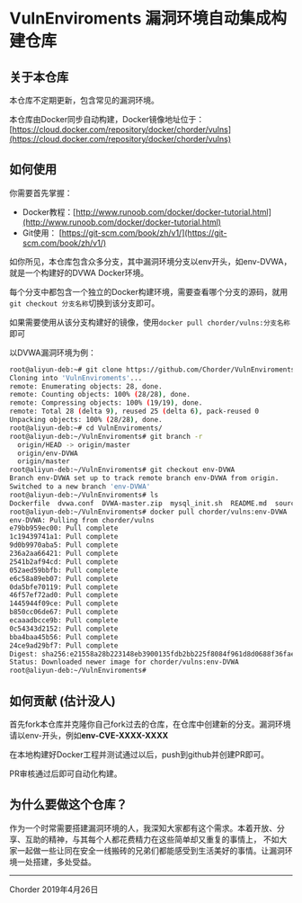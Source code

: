 # VulnEnviroments 漏洞环境自动集成构建仓库

## 关于本仓库

本仓库不定期更新，包含常见的漏洞环境。

本仓库由Docker同步自动构建，Docker镜像地址位于：[https://cloud.docker.com/repository/docker/chorder/vulns](https://cloud.docker.com/repository/docker/chorder/vulns)

## 如何使用

你需要首先掌握：
- Docker教程：[http://www.runoob.com/docker/docker-tutorial.html](http://www.runoob.com/docker/docker-tutorial.html)
- Git使用： [https://git-scm.com/book/zh/v1/](https://git-scm.com/book/zh/v1/)

如你所见，本仓库包含众多分支，其中漏洞环境分支以env开头，如env-DVWA，就是一个构建好的DVWA Docker环境。

每个分支中都包含一个独立的Docker构建环境，需要查看哪个分支的源码，就用`git checkout 分支名称`切换到该分支即可。

如果需要使用从该分支构建好的镜像，使用`docker pull chorder/vulns:分支名称`即可

以DVWA漏洞环境为例：

```bash
root@aliyun-deb:~# git clone https://github.com/Chorder/VulnEnviroments.git
Cloning into 'VulnEnviroments'...
remote: Enumerating objects: 28, done.
remote: Counting objects: 100% (28/28), done.
remote: Compressing objects: 100% (19/19), done.
remote: Total 28 (delta 9), reused 25 (delta 6), pack-reused 0
Unpacking objects: 100% (28/28), done.
root@aliyun-deb:~# cd VulnEnviroments/
root@aliyun-deb:~/VulnEnviroments# git branch -r
  origin/HEAD -> origin/master
  origin/env-DVWA
  origin/master
root@aliyun-deb:~/VulnEnviroments# git checkout env-DVWA 
Branch env-DVWA set up to track remote branch env-DVWA from origin.
Switched to a new branch 'env-DVWA'
root@aliyun-deb:~/VulnEnviroments# ls
Dockerfile  dvwa.conf  DVWA-master.zip  mysql_init.sh  README.md  sources.list  start.sh
root@aliyun-deb:~/VulnEnviroments# docker pull chorder/vulns:env-DVWA
env-DVWA: Pulling from chorder/vulns
e79bb959ec00: Pull complete 
1c19439741a1: Pull complete 
9d0b9970aba5: Pull complete 
236a2aa66421: Pull complete 
2541b2af94cd: Pull complete 
052aed59bbfb: Pull complete 
e6c58a89eb07: Pull complete 
0da5bfe70119: Pull complete 
46f57ef72ad0: Pull complete 
1445944f09ce: Pull complete 
b850cc06de67: Pull complete 
ecaaadbcce9b: Pull complete 
0c54343d2152: Pull complete 
bba4baa45b56: Pull complete 
24ce9ad29bf7: Pull complete 
Digest: sha256:e21558a28b223148eb3900135fdb2bb225f8084f961d8d0688f36fae1d310c12
Status: Downloaded newer image for chorder/vulns:env-DVWA
root@aliyun-deb:~/VulnEnviroments# 
```


## 如何贡献 (估计没人)

首先fork本仓库并克隆你自己fork过去的仓库，在仓库中创建新的分支。漏洞环境请以env-开头，例如**env-CVE-XXXX-XXXX**

在本地构建好Docker工程并测试通过以后，push到github并创建PR即可。

PR审核通过后即可自动化构建。


## 为什么要做这个仓库？

作为一个时常需要搭建漏洞环境的人，我深知大家都有这个需求。本着开放、分享、互助的精神，与其每个人都花费精力在这些简单却又重复的事情上，
不如大家一起做一些让同在安全一线搬砖的兄弟们都能感受到生活美好的事情。让漏洞环境一处搭建，多处受益。

---
Chorder
2019年4月26日







